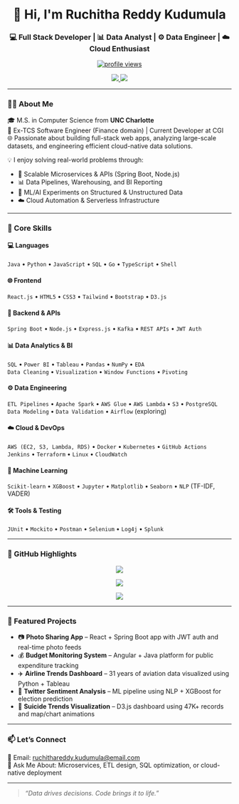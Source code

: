 <!-- GitHub Profile README - Ruchitha Reddy Kudumula -->

<h1 align="center">👋 Hi, I'm Ruchitha Reddy Kudumula</h1>
<h3 align="center">💻 Full Stack Developer | 📊 Data Analyst | ⚙️ Data Engineer | ☁️ Cloud Enthusiast</h3>

<p align="center">
  <a href="https://github.com/ruchitha007">
    <img src="https://komarev.com/ghpvc/?username=ruchitha007&style=flat-square&color=blue" alt="profile views" />
  </a>
</p>

<p align="center">
  <a href="mailto:ruchithareddy.kudumula@email.com">
    <img src="https://img.shields.io/badge/Gmail-D14836?style=for-the-badge&logo=gmail&logoColor=white" />
  </a>
  <a href="https://github.com/ruchitha007" target="_blank">
    <img src="https://img.shields.io/badge/GitHub-100000?style=for-the-badge&logo=github&logoColor=white" />
  </a>
</p>

---

### 👩‍💻 About Me

🎓 M.S. in Computer Science from **UNC Charlotte**  
🏢 Ex-TCS Software Engineer (Finance domain) | Current Developer at CGI  
🌐 Passionate about building full-stack web apps, analyzing large-scale datasets, and engineering efficient cloud-native data solutions.

💡 I enjoy solving real-world problems through:
- 🔧 Scalable Microservices & APIs (Spring Boot, Node.js)
- 📊 Data Pipelines, Warehousing, and BI Reporting
- 🧠 ML/AI Experiments on Structured & Unstructured Data
- ☁️ Cloud Automation & Serverless Infrastructure

---

### 💼 Core Skills

#### 💻 Languages
`Java` • `Python` • `JavaScript` • `SQL` • `Go` • `TypeScript` • `Shell`

#### 🌐 Frontend
`React.js` • `HTML5` • `CSS3` • `Tailwind` • `Bootstrap` • `D3.js`

#### 🧩 Backend & APIs
`Spring Boot` • `Node.js` • `Express.js` • `Kafka` • `REST APIs` • `JWT Auth`

#### 📊 Data Analytics & BI
`SQL` • `Power BI` • `Tableau` • `Pandas` • `NumPy` • `EDA`  
`Data Cleaning` • `Visualization` • `Window Functions` • `Pivoting`

#### ⚙️ Data Engineering
`ETL Pipelines` • `Apache Spark` • `AWS Glue` • `AWS Lambda` • `S3` • `PostgreSQL`  
`Data Modeling` • `Data Validation` • `Airflow` (exploring)

#### ☁️ Cloud & DevOps
`AWS (EC2, S3, Lambda, RDS)` • `Docker` • `Kubernetes` • `GitHub Actions`  
`Jenkins` • `Terraform` • `Linux` • `CloudWatch`

#### 🧠 Machine Learning
`Scikit-learn` • `XGBoost` • `Jupyter` • `Matplotlib` • `Seaborn` • `NLP` (TF-IDF, VADER)

#### 🛠️ Tools & Testing
`JUnit` • `Mockito` • `Postman` • `Selenium` • `Log4j` • `Splunk`

---

### 🌟 GitHub Highlights

<p align="center">
  <img src="https://github-readme-stats.vercel.app/api?username=ruchitha007&show_icons=true&theme=tokyonight&hide_border=true" />
</p>

<p align="center">
  <img src="https://github-readme-streak-stats.herokuapp.com/?user=ruchitha007&theme=tokyonight&hide_border=true" />
</p>

<p align="center">
  <img src="https://github-readme-stats.vercel.app/api/top-langs/?username=ruchitha007&layout=compact&theme=tokyonight&hide_border=true" />
</p>

---

### 📌 Featured Projects

- 📷 **Photo Sharing App** – React + Spring Boot app with JWT auth and real-time photo feeds  
- 💰 **Budget Monitoring System** – Angular + Java platform for public expenditure tracking  
- ✈️ **Airline Trends Dashboard** – 31 years of aviation data visualized using Python + Tableau  
- 💬 **Twitter Sentiment Analysis** – ML pipeline using NLP + XGBoost for election prediction  
- 🧠 **Suicide Trends Visualization** – D3.js dashboard using 47K+ records and map/chart animations

---

### 📫 Let’s Connect

📧 Email: ruchithareddy.kudumula@email.com  
💬 Ask Me About: Microservices, ETL design, SQL optimization, or cloud-native deployment

---

> *“Data drives decisions. Code brings it to life.”*

